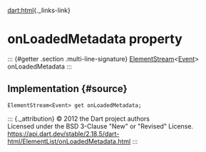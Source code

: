 [dart:html](../../dart-html/dart-html-library){._links-link}

onLoadedMetadata property
=========================

::: {#getter .section .multi-line-signature}
[ElementStream](../elementstream-class)\<[Event](../event-class)\>
onLoadedMetadata
:::

Implementation {#source}
--------------

``` {.language-dart data-language="dart"}
ElementStream<Event> get onLoadedMetadata;
```

::: {._attribution}
© 2012 the Dart project authors\
Licensed under the BSD 3-Clause \"New\" or \"Revised\" License.\
<https://api.dart.dev/stable/2.18.5/dart-html/ElementList/onLoadedMetadata.html>
:::
